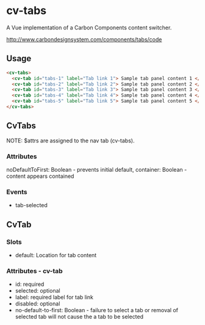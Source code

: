 # cv-tabs

A Vue implementation of a Carbon Components content switcher.

http://www.carbondesignsystem.com/components/tabs/code

## Usage

```html
<cv-tabs>
  <cv-tab id="tabs-1" label="Tab link 1"> Sample tab panel content 1 </cv-tab>
  <cv-tab id="tabs-2" label="Tab link 2"> Sample tab panel content 2 </cv-tab>
  <cv-tab id="tabs-3" label="Tab link 3"> Sample tab panel content 3 </cv-tab>
  <cv-tab id="tabs-4" label="Tab link 4"> Sample tab panel content 4 </cv-tab>
  <cv-tab id="tabs-5" label="Tab link 5"> Sample tab panel content 5 </cv-tab>
</cv-tabs>
```

## CvTabs

NOTE: \$attrs are assigned to the nav tab (cv-tabs).

### Attributes

noDefaultToFirst: Boolean - prevents initial default,
container: Boolean - content appears contained

### Events

- tab-selected

## CvTab

### Slots

- default: Location for tab content

### Attributes - cv-tab

- id: required
- selected: optional
- label: required label for tab link
- disabled: optional
- no-default-to-first: Boolean - failure to select a tab or removal of selected tab will not cause the a tab to be selected

